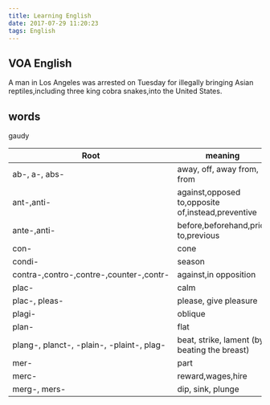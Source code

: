 ```yaml
---
title: Learning English
date: 2017-07-29 11:20:23
tags: English
---
```


## VOA English

A man in Los Angeles was arrested on Tuesday for illegally bringing Asian reptiles,including three king cobra snakes,into the United States.


## words
gaudy 


Root|meaning|examples
--|--|--
ab-, a-, abs- |	away, off, away from, from |abnormal, abrasion, absent, abstain, abstraction, aversion
ant-,anti- |against,opposed to,opposite of,instead,preventive |antagonist,antibiotic,antipodes
ante-,anti-|before,beforehand,prior to,previous|antebellum, antediluvian, anticipate, antiquarian
con- |cone |conic,conical,conoid 
condi- |season |condiment
contra-,contro-,contre-,counter-,contr-| against,in opposition |contradiction,contrast,contraception
plac- |calm |placate,placid
plac-, pleas- |please, give pleasure |placebo
plagi- |oblique |plagioclase 
plan- |flat |explanation, planar, plane
plang-, planct-, -plain-, -plaint-, plag- |beat, strike, lament (by beating the breast)|plangent, complain
mer- |part |polymer
merc- |reward,wages,hire |mercantile,mercenary,merchant
merg-, mers- |dip, sink, plunge |emerge, immersion


